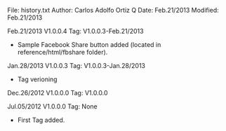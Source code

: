 File:     history.txt
Author:   Carlos Adolfo Ortiz Q
Date:     Feb.21/2013
Modified: Feb.21/2013

Feb.21/2013 V1.0.0.4 Tag: V1.0.0.3-Feb.21/2013
- Sample Facebook Share button added (located in reference/html/fbshare folder).

Jan.28/2013 V1.0.0.3 Tag: V1.0.0.3-Jan.28/2013
- Tag verioning

Dec.26/2012 V1.0.0.0 Tag: V1.0.0.0

Jul.05/2012 V1.0.0.0 Tag: None
- First Tag added.

